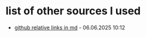 # list of other sources I used

- [github relative links in md](https://stackoverflow.com/questions/7653483/github-relative-link-in-markdown-file) - 06.06.2025 10:12
